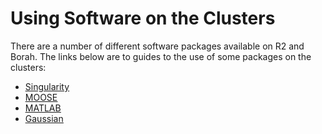 # **Using Software on the Clusters**

There are a number of different software packages available on R2 and Borah. The links below are to guides to the use of some packages on the clusters:

- [<ins>Singularity</ins>](https://www.boisestate.edu/rcs/singularity/)
- [<ins>MOOSE</ins>](https://www.boisestate.edu/rcs/moose/)
- [<ins>MATLAB</ins>](https://www.boisestate.edu/rcs/matlab/)
- [<ins>Gaussian</ins>](https://www.boisestate.edu/rcs/cluster-guides/using-software-on-the-clusters/gaussian/)
